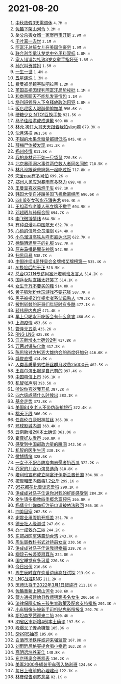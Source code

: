 # 2021-08-20

1. [中秋放假3天需调休](https://s.weibo.com/weibo?q=%23%E4%B8%AD%E7%A7%8B%E6%94%BE%E5%81%873%E5%A4%A9%E9%9C%80%E8%B0%83%E4%BC%91%23&Refer=top) `4.7M 🔥`
1. [优酷下架山河令](https://s.weibo.com/weibo?q=%E4%BC%98%E9%85%B7%E4%B8%8B%E6%9E%B6%E5%B1%B1%E6%B2%B3%E4%BB%A4&Refer=top) `3.2M 🔥`
1. [岳父杀害女婿一家案再审开庭](https://s.weibo.com/weibo?q=%23%E5%B2%B3%E7%88%B6%E6%9D%80%E5%AE%B3%E5%A5%B3%E5%A9%BF%E4%B8%80%E5%AE%B6%E6%A1%88%E5%86%8D%E5%AE%A1%E5%BC%80%E5%BA%AD%23&Refer=top) `2.9M 🔥`
1. [千叶真一去世](https://s.weibo.com/weibo?q=%23%E5%8D%83%E5%8F%B6%E7%9C%9F%E4%B8%80%E5%8E%BB%E4%B8%96%23&Refer=top) `2.1M 🔥`
1. [阿富汗总统女儿在美国住豪宅](https://s.weibo.com/weibo?q=%23%E9%98%BF%E5%AF%8C%E6%B1%97%E6%80%BB%E7%BB%9F%E5%A5%B3%E5%84%BF%E5%9C%A8%E7%BE%8E%E5%9B%BD%E4%BD%8F%E8%B1%AA%E5%AE%85%23&Refer=top) `1.9M 🔥`
1. [联合利华承认梦龙中外用料双标](https://s.weibo.com/weibo?q=%23%E8%81%94%E5%90%88%E5%88%A9%E5%8D%8E%E6%89%BF%E8%AE%A4%E6%A2%A6%E9%BE%99%E4%B8%AD%E5%A4%96%E7%94%A8%E6%96%99%E5%8F%8C%E6%A0%87%23&Refer=top) `1.8M 🔥`
1. [家人错误包扎致3岁女童手指坏死](https://s.weibo.com/weibo?q=%23%E5%AE%B6%E4%BA%BA%E9%94%99%E8%AF%AF%E5%8C%85%E6%89%8E%E8%87%B43%E5%B2%81%E5%A5%B3%E7%AB%A5%E6%89%8B%E6%8C%87%E5%9D%8F%E6%AD%BB%23&Refer=top) `1.6M 🔥`
1. [孙兴叫贺芸妈](https://s.weibo.com/weibo?q=%23%E5%AD%99%E5%85%B4%E5%8F%AB%E8%B4%BA%E8%8A%B8%E5%A6%88%23&Refer=top) `1.5M 🔥`
1. [一生一世](https://s.weibo.com/weibo?q=%E4%B8%80%E7%94%9F%E4%B8%80%E4%B8%96&Refer=top) `1.4M 🔥`
1. [五星连珠](https://s.weibo.com/weibo?q=%E4%BA%94%E6%98%9F%E8%BF%9E%E7%8F%A0&Refer=top) `1.3M 🔥`
1. [费曼被吴镇宇贴吧拉黑](https://s.weibo.com/weibo?q=%23%E8%B4%B9%E6%9B%BC%E8%A2%AB%E5%90%B4%E9%95%87%E5%AE%87%E8%B4%B4%E5%90%A7%E6%8B%89%E9%BB%91%23&Refer=top) `1.2M 🔥`
1. [英国首相因误判阿富汗局势挨批](https://s.weibo.com/weibo?q=%E8%8B%B1%E5%9B%BD%E9%A6%96%E7%9B%B8%E5%9B%A0%E8%AF%AF%E5%88%A4%E9%98%BF%E5%AF%8C%E6%B1%97%E5%B1%80%E5%8A%BF%E6%8C%A8%E6%89%B9&Refer=top) `1.1M 🔥`
1. [和商家聊天不能乱发表情包](https://s.weibo.com/weibo?q=%23%E5%92%8C%E5%95%86%E5%AE%B6%E8%81%8A%E5%A4%A9%E4%B8%8D%E8%83%BD%E4%B9%B1%E5%8F%91%E8%A1%A8%E6%83%85%E5%8C%85%23&Refer=top) `1.1M 🔥`
1. [塔利班领导人下令释放政治囚犯](https://s.weibo.com/weibo?q=%E5%A1%94%E5%88%A9%E7%8F%AD%E9%A2%86%E5%AF%BC%E4%BA%BA%E4%B8%8B%E4%BB%A4%E9%87%8A%E6%94%BE%E6%94%BF%E6%B2%BB%E5%9B%9A%E7%8A%AF&Refer=top) `1.0M 🔥`
1. [饭店趁客人喝醉偷偷加单](https://s.weibo.com/weibo?q=%23%E9%A5%AD%E5%BA%97%E8%B6%81%E5%AE%A2%E4%BA%BA%E5%96%9D%E9%86%89%E5%81%B7%E5%81%B7%E5%8A%A0%E5%8D%95%23&Refer=top) `996.6K 🔥`
1. [硬糖少女INTO1互换手势](https://s.weibo.com/weibo?q=%E7%A1%AC%E7%B3%96%E5%B0%91%E5%A5%B3INTO1%E4%BA%92%E6%8D%A2%E6%89%8B%E5%8A%BF&Refer=top) `921.5K 🔥`
1. [马子佳给洪成成道歉](https://s.weibo.com/weibo?q=%23%E9%A9%AC%E5%AD%90%E4%BD%B3%E7%BB%99%E6%B4%AA%E6%88%90%E6%88%90%E9%81%93%E6%AD%89%23&Refer=top) `909.0K 🔥`
1. [林允 狗仔大哥天天跟着我拍vlog嘛](https://s.weibo.com/weibo?q=%E6%9E%97%E5%85%81%20%E7%8B%97%E4%BB%94%E5%A4%A7%E5%93%A5%E5%A4%A9%E5%A4%A9%E8%B7%9F%E7%9D%80%E6%88%91%E6%8B%8Dvlog%E5%98%9B&Refer=top) `879.3K 🔥`
1. [沈月演技](https://s.weibo.com/weibo?q=%23%E6%B2%88%E6%9C%88%E6%BC%94%E6%8A%80%23&Refer=top) `861.5K 🔥`
1. [不甜的水果含糖量都很低吗](https://s.weibo.com/weibo?q=%23%E4%B8%8D%E7%94%9C%E7%9A%84%E6%B0%B4%E6%9E%9C%E5%90%AB%E7%B3%96%E9%87%8F%E9%83%BD%E5%BE%88%E4%BD%8E%E5%90%97%23&Refer=top) `845.4K 🔥`
1. [薛梅尸体被发现](https://s.weibo.com/weibo?q=%23%E8%96%9B%E6%A2%85%E5%B0%B8%E4%BD%93%E8%A2%AB%E5%8F%91%E7%8E%B0%23&Refer=top) `841.2K 🔥`
1. [扬州疫情](https://s.weibo.com/weibo?q=%23%E6%89%AC%E5%B7%9E%E7%96%AB%E6%83%85%23&Refer=top) `811.5K 🔥`
1. [我的身材还不如一只袋鼠](https://s.weibo.com/weibo?q=%23%E6%88%91%E7%9A%84%E8%BA%AB%E6%9D%90%E8%BF%98%E4%B8%8D%E5%A6%82%E4%B8%80%E5%8F%AA%E8%A2%8B%E9%BC%A0%23&Refer=top) `720.5K 🔥`
1. [北京暴雨溺水事件两位救人者同名同姓](https://s.weibo.com/weibo?q=%23%E5%8C%97%E4%BA%AC%E6%9A%B4%E9%9B%A8%E6%BA%BA%E6%B0%B4%E4%BA%8B%E4%BB%B6%E4%B8%A4%E4%BD%8D%E6%95%91%E4%BA%BA%E8%80%85%E5%90%8C%E5%90%8D%E5%90%8C%E5%A7%93%23&Refer=top) `718.5K 🔥`
1. [林凡没跟爸爸妈妈一起吃过饭](https://s.weibo.com/weibo?q=%23%E6%9E%97%E5%87%A1%E6%B2%A1%E8%B7%9F%E7%88%B8%E7%88%B8%E5%A6%88%E5%A6%88%E4%B8%80%E8%B5%B7%E5%90%83%E8%BF%87%E9%A5%AD%23&Refer=top) `717.8K 🔥`
1. [恋爱pua有多可怕](https://s.weibo.com/weibo?q=%23%E6%81%8B%E7%88%B1pua%E6%9C%89%E5%A4%9A%E5%8F%AF%E6%80%95%23&Refer=top) `699.2K 🔥`
1. [郑州人民应对暴雨有多努力](https://s.weibo.com/weibo?q=%23%E9%83%91%E5%B7%9E%E4%BA%BA%E6%B0%91%E5%BA%94%E5%AF%B9%E6%9A%B4%E9%9B%A8%E6%9C%89%E5%A4%9A%E5%8A%AA%E5%8A%9B%23&Refer=top) `698.4K 🔥`
1. [王曼昱喜欢易烊千玺](https://s.weibo.com/weibo?q=%E7%8E%8B%E6%9B%BC%E6%98%B1%E5%96%9C%E6%AC%A2%E6%98%93%E7%83%8A%E5%8D%83%E7%8E%BA&Refer=top) `697.1K 🔥`
1. [韩国大使自述蹭美国飞机撤离经历](https://s.weibo.com/weibo?q=%23%E9%9F%A9%E5%9B%BD%E5%A4%A7%E4%BD%BF%E8%87%AA%E8%BF%B0%E8%B9%AD%E7%BE%8E%E5%9B%BD%E9%A3%9E%E6%9C%BA%E6%92%A4%E7%A6%BB%E7%BB%8F%E5%8E%86%23&Refer=top) `696.6K 🔥`
1. [四川8岁女孩水花消失术](https://s.weibo.com/weibo?q=%23%E5%9B%9B%E5%B7%9D8%E5%B2%81%E5%A5%B3%E5%AD%A9%E6%B0%B4%E8%8A%B1%E6%B6%88%E5%A4%B1%E6%9C%AF%23&Refer=top) `696.4K 🔥`
1. [王祖蓝抱老婆人形立牌不撒手](https://s.weibo.com/weibo?q=%23%E7%8E%8B%E7%A5%96%E8%93%9D%E6%8A%B1%E8%80%81%E5%A9%86%E4%BA%BA%E5%BD%A2%E7%AB%8B%E7%89%8C%E4%B8%8D%E6%92%92%E6%89%8B%23&Refer=top) `694.9K 🔥`
1. [邓超晒与孙俪合照](https://s.weibo.com/weibo?q=%23%E9%82%93%E8%B6%85%E6%99%92%E4%B8%8E%E5%AD%99%E4%BF%AA%E5%90%88%E7%85%A7%23&Refer=top) `694.7K 🔥`
1. [李飞微博情绪](https://s.weibo.com/weibo?q=%23%E6%9D%8E%E9%A3%9E%E5%BE%AE%E5%8D%9A%E6%83%85%E7%BB%AA%23&Refer=top) `664.5K 🔥`
1. [有种浪漫叫中国航天](https://s.weibo.com/weibo?q=%23%E6%9C%89%E7%A7%8D%E6%B5%AA%E6%BC%AB%E5%8F%AB%E4%B8%AD%E5%9B%BD%E8%88%AA%E5%A4%A9%23&Refer=top) `632.7K 🔥`
1. [心动的信号全员泪崩](https://s.weibo.com/weibo?q=%23%E5%BF%83%E5%8A%A8%E7%9A%84%E4%BF%A1%E5%8F%B7%E5%85%A8%E5%91%98%E6%B3%AA%E5%B4%A9%23&Refer=top) `624.4K 🔥`
1. [小鸟溜进高铁从呼市直达北京](https://s.weibo.com/weibo?q=%23%E5%B0%8F%E9%B8%9F%E6%BA%9C%E8%BF%9B%E9%AB%98%E9%93%81%E4%BB%8E%E5%91%BC%E5%B8%82%E7%9B%B4%E8%BE%BE%E5%8C%97%E4%BA%AC%23&Refer=top) `622.7K 🔥`
1. [徐璐晒满屋子的礼服](https://s.weibo.com/weibo?q=%23%E5%BE%90%E7%92%90%E6%99%92%E6%BB%A1%E5%B1%8B%E5%AD%90%E7%9A%84%E7%A4%BC%E6%9C%8D%23&Refer=top) `592.7K 🔥`
1. [原来马桶是醒花神器](https://s.weibo.com/weibo?q=%23%E5%8E%9F%E6%9D%A5%E9%A9%AC%E6%A1%B6%E6%98%AF%E9%86%92%E8%8A%B1%E7%A5%9E%E5%99%A8%23&Refer=top) `542.9K 🔥`
1. [扫黑风暴](https://s.weibo.com/weibo?q=%E6%89%AB%E9%BB%91%E9%A3%8E%E6%9A%B4&Refer=top) `538.7K 🔥`
1. [中国连续4届残奥会金牌榜奖牌榜第一](https://s.weibo.com/weibo?q=%23%E4%B8%AD%E5%9B%BD%E8%BF%9E%E7%BB%AD4%E5%B1%8A%E6%AE%8B%E5%A5%A5%E4%BC%9A%E9%87%91%E7%89%8C%E6%A6%9C%E5%A5%96%E7%89%8C%E6%A6%9C%E7%AC%AC%E4%B8%80%23&Refer=top) `535.4K 🔥`
1. [AI换脸后的于正](https://s.weibo.com/weibo?q=AI%E6%8D%A2%E8%84%B8%E5%90%8E%E7%9A%84%E4%BA%8E%E6%AD%A3&Refer=top) `518.5K 🔥`
1. [总台CGTN专访阿富汗塔利班发言人](https://s.weibo.com/weibo?q=%23%E6%80%BB%E5%8F%B0CGTN%E4%B8%93%E8%AE%BF%E9%98%BF%E5%AF%8C%E6%B1%97%E5%A1%94%E5%88%A9%E7%8F%AD%E5%8F%91%E8%A8%80%E4%BA%BA%23&Refer=top) `514.2K 🔥`
1. [国乒女队直播太好笑了](https://s.weibo.com/weibo?q=%23%E5%9B%BD%E4%B9%92%E5%A5%B3%E9%98%9F%E7%9B%B4%E6%92%AD%E5%A4%AA%E5%A5%BD%E7%AC%91%E4%BA%86%23&Refer=top) `514.1K 🔥`
1. [女生千万不要买的鞋](https://s.weibo.com/weibo?q=%23%E5%A5%B3%E7%94%9F%E5%8D%83%E4%B8%87%E4%B8%8D%E8%A6%81%E4%B9%B0%E7%9A%84%E9%9E%8B%23&Refer=top) `514.0K 🔥`
1. [黄子韬劝粉丝玩游戏不要花钱](https://s.weibo.com/weibo?q=%23%E9%BB%84%E5%AD%90%E9%9F%AC%E5%8A%9D%E7%B2%89%E4%B8%9D%E7%8E%A9%E6%B8%B8%E6%88%8F%E4%B8%8D%E8%A6%81%E8%8A%B1%E9%92%B1%23&Refer=top) `507.7K 🔥`
1. [男子被拐21年拐卖者系父母熟人](https://s.weibo.com/weibo?q=%23%E7%94%B7%E5%AD%90%E8%A2%AB%E6%8B%9021%E5%B9%B4%E6%8B%90%E5%8D%96%E8%80%85%E7%B3%BB%E7%88%B6%E6%AF%8D%E7%86%9F%E4%BA%BA%23&Refer=top) `479.2K 🔥`
1. [披荆斩棘的哥哥们年轻时有多酷](https://s.weibo.com/weibo?q=%23%E6%8A%AB%E8%8D%86%E6%96%A9%E6%A3%98%E7%9A%84%E5%93%A5%E5%93%A5%E4%BB%AC%E5%B9%B4%E8%BD%BB%E6%97%B6%E6%9C%89%E5%A4%9A%E9%85%B7%23&Refer=top) `477.1K 🔥`
1. [裴伟是内鬼吧](https://s.weibo.com/weibo?q=%E8%A3%B4%E4%BC%9F%E6%98%AF%E5%86%85%E9%AC%BC%E5%90%A7&Refer=top) `471.4K 🔥`
1. [早上只喝水不吃饭会有什么危害](https://s.weibo.com/weibo?q=%23%E6%97%A9%E4%B8%8A%E5%8F%AA%E5%96%9D%E6%B0%B4%E4%B8%8D%E5%90%83%E9%A5%AD%E4%BC%9A%E6%9C%89%E4%BB%80%E4%B9%88%E5%8D%B1%E5%AE%B3%23&Refer=top) `460.6K 🔥`
1. [上海疫情](https://s.weibo.com/weibo?q=%E4%B8%8A%E6%B5%B7%E7%96%AB%E6%83%85&Refer=top) `453.6K 🔥`
1. [管泽元五杀](https://s.weibo.com/weibo?q=%23%E7%AE%A1%E6%B3%BD%E5%85%83%E4%BA%94%E6%9D%80%23&Refer=top) `435.2K 🔥`
1. [RNG LNG](https://s.weibo.com/weibo?q=RNG%20LNG&Refer=top) `425.8K 🔥`
1. [江苏新增本土确诊2例](https://s.weibo.com/weibo?q=%23%E6%B1%9F%E8%8B%8F%E6%96%B0%E5%A2%9E%E6%9C%AC%E5%9C%9F%E7%A1%AE%E8%AF%8A2%E4%BE%8B%23&Refer=top) `417.8K 🔥`
1. [万茜对镜头化妆](https://s.weibo.com/weibo?q=%23%E4%B8%87%E8%8C%9C%E5%AF%B9%E9%95%9C%E5%A4%B4%E5%8C%96%E5%A6%86%23&Refer=top) `417.2K 🔥`
1. [陈思铭对方彬涵大雄约会的态度好加分](https://s.weibo.com/weibo?q=%23%E9%99%88%E6%80%9D%E9%93%AD%E5%AF%B9%E6%96%B9%E5%BD%AC%E6%B6%B5%E5%A4%A7%E9%9B%84%E7%BA%A6%E4%BC%9A%E7%9A%84%E6%80%81%E5%BA%A6%E5%A5%BD%E5%8A%A0%E5%88%86%23&Refer=top) `416.6K 🔥`
1. [龚俊直播](https://s.weibo.com/weibo?q=%23%E9%BE%9A%E4%BF%8A%E7%9B%B4%E6%92%AD%23&Refer=top) `414.9K 🔥`
1. [人类高质量男性粉丝群月收费25000元](https://s.weibo.com/weibo?q=%23%E4%BA%BA%E7%B1%BB%E9%AB%98%E8%B4%A8%E9%87%8F%E7%94%B7%E6%80%A7%E7%B2%89%E4%B8%9D%E7%BE%A4%E6%9C%88%E6%94%B6%E8%B4%B925000%E5%85%83%23&Refer=top) `402.5K 🔥`
1. [王嘉尔演出服是自己剪的](https://s.weibo.com/weibo?q=%23%E7%8E%8B%E5%98%89%E5%B0%94%E6%BC%94%E5%87%BA%E6%9C%8D%E6%98%AF%E8%87%AA%E5%B7%B1%E5%89%AA%E7%9A%84%23&Refer=top) `397.4K 🔥`
1. [中国电信上市](https://s.weibo.com/weibo?q=%E4%B8%AD%E5%9B%BD%E7%94%B5%E4%BF%A1%E4%B8%8A%E5%B8%82&Refer=top) `395.1K 🔥`
1. [机智张声明](https://s.weibo.com/weibo?q=%E6%9C%BA%E6%99%BA%E5%BC%A0%E5%A3%B0%E6%98%8E&Refer=top) `393.5K 🔥`
1. [听说你喜欢我开机](https://s.weibo.com/weibo?q=%23%E5%90%AC%E8%AF%B4%E4%BD%A0%E5%96%9C%E6%AC%A2%E6%88%91%E5%BC%80%E6%9C%BA%23&Refer=top) `387.2K 🔥`
1. [四六级成绩什么时候出](https://s.weibo.com/weibo?q=%23%E5%9B%9B%E5%85%AD%E7%BA%A7%E6%88%90%E7%BB%A9%E4%BB%80%E4%B9%88%E6%97%B6%E5%80%99%E5%87%BA%23&Refer=top) `383.1K 🔥`
1. [基金走势](https://s.weibo.com/weibo?q=%E5%9F%BA%E9%87%91%E8%B5%B0%E5%8A%BF&Refer=top) `373.8K 🔥`
1. [美国84岁老人不带伪装抢银行](https://s.weibo.com/weibo?q=%23%E7%BE%8E%E5%9B%BD84%E5%B2%81%E8%80%81%E4%BA%BA%E4%B8%8D%E5%B8%A6%E4%BC%AA%E8%A3%85%E6%8A%A2%E9%93%B6%E8%A1%8C%23&Refer=top) `372.4K 🔥`
1. [桃夭下线](https://s.weibo.com/weibo?q=%23%E6%A1%83%E5%A4%AD%E4%B8%8B%E7%BA%BF%23&Refer=top) `366.9K 🔥`
1. [任嘉伦白鹿眼神拉丝](https://s.weibo.com/weibo?q=%23%E4%BB%BB%E5%98%89%E4%BC%A6%E7%99%BD%E9%B9%BF%E7%9C%BC%E7%A5%9E%E6%8B%89%E4%B8%9D%23&Refer=top) `365.3K 🔥`
1. [环球影城内测](https://s.weibo.com/weibo?q=%E7%8E%AF%E7%90%83%E5%BD%B1%E5%9F%8E%E5%86%85%E6%B5%8B&Refer=top) `363.4K 🔥`
1. [云南新增2例本土确诊](https://s.weibo.com/weibo?q=%23%E4%BA%91%E5%8D%97%E6%96%B0%E5%A2%9E2%E4%BE%8B%E6%9C%AC%E5%9C%9F%E7%A1%AE%E8%AF%8A%23&Refer=top) `361.0K 🔥`
1. [霍尊好友发声](https://s.weibo.com/weibo?q=%E9%9C%8D%E5%B0%8A%E5%A5%BD%E5%8F%8B%E5%8F%91%E5%A3%B0&Refer=top) `360.8K 🔥`
1. [感受到中国邮政力量的瞬间](https://s.weibo.com/weibo?q=%23%E6%84%9F%E5%8F%97%E5%88%B0%E4%B8%AD%E5%9B%BD%E9%82%AE%E6%94%BF%E5%8A%9B%E9%87%8F%E7%9A%84%E7%9E%AC%E9%97%B4%23&Refer=top) `343.5K 🔥`
1. [机智的医生生活](https://s.weibo.com/weibo?q=%E6%9C%BA%E6%99%BA%E7%9A%84%E5%8C%BB%E7%94%9F%E7%94%9F%E6%B4%BB&Refer=top) `330.1K 🔥`
1. [微博情绪](https://s.weibo.com/weibo?q=%E5%BE%AE%E5%8D%9A%E6%83%85%E7%BB%AA&Refer=top) `328.6K 🔥`
1. [一女子不配合防疫向志愿者扔西瓜](https://s.weibo.com/weibo?q=%E4%B8%80%E5%A5%B3%E5%AD%90%E4%B8%8D%E9%85%8D%E5%90%88%E9%98%B2%E7%96%AB%E5%90%91%E5%BF%97%E6%84%BF%E8%80%85%E6%89%94%E8%A5%BF%E7%93%9C&Refer=top) `322.2K 🔥`
1. [乔家的儿女小演员选角](https://s.weibo.com/weibo?q=%23%E4%B9%94%E5%AE%B6%E7%9A%84%E5%84%BF%E5%A5%B3%E5%B0%8F%E6%BC%94%E5%91%98%E9%80%89%E8%A7%92%23&Refer=top) `318.8K 🔥`
1. [塔利班宣布成立阿富汗伊斯兰酋长国](https://s.weibo.com/weibo?q=%23%E5%A1%94%E5%88%A9%E7%8F%AD%E5%AE%A3%E5%B8%83%E6%88%90%E7%AB%8B%E9%98%BF%E5%AF%8C%E6%B1%97%E4%BC%8A%E6%96%AF%E5%85%B0%E9%85%8B%E9%95%BF%E5%9B%BD%23&Refer=top) `304.9K 🔥`
1. [按摩鞋垫内缴毒1.2公斤](https://s.weibo.com/weibo?q=%23%E6%8C%89%E6%91%A9%E9%9E%8B%E5%9E%AB%E5%86%85%E7%BC%B4%E6%AF%921.2%E5%85%AC%E6%96%A4%23&Refer=top) `299.1K 🔥`
1. [95花都在比着谈恋爱吗](https://s.weibo.com/weibo?q=%2395%E8%8A%B1%E9%83%BD%E5%9C%A8%E6%AF%94%E7%9D%80%E8%B0%88%E6%81%8B%E7%88%B1%E5%90%97%23&Refer=top) `290.1K 🔥`
1. [洪成成对马子佳说你对我的好能感受到](https://s.weibo.com/weibo?q=%E6%B4%AA%E6%88%90%E6%88%90%E5%AF%B9%E9%A9%AC%E5%AD%90%E4%BD%B3%E8%AF%B4%E4%BD%A0%E5%AF%B9%E6%88%91%E7%9A%84%E5%A5%BD%E8%83%BD%E6%84%9F%E5%8F%97%E5%88%B0&Refer=top) `284.2K 🔥`
1. [余生请多指教四季概念篇预告](https://s.weibo.com/weibo?q=%23%E4%BD%99%E7%94%9F%E8%AF%B7%E5%A4%9A%E6%8C%87%E6%95%99%E5%9B%9B%E5%AD%A3%E6%A6%82%E5%BF%B5%E7%AF%87%E9%A2%84%E5%91%8A%23&Refer=top) `266.8K 🔥`
1. [杨倩全红婵商标注册申请被依法驳回](https://s.weibo.com/weibo?q=%23%E6%9D%A8%E5%80%A9%E5%85%A8%E7%BA%A2%E5%A9%B5%E5%95%86%E6%A0%87%E6%B3%A8%E5%86%8C%E7%94%B3%E8%AF%B7%E8%A2%AB%E4%BE%9D%E6%B3%95%E9%A9%B3%E5%9B%9E%23&Refer=top) `265.3K 🔥`
1. [四美回家](https://s.weibo.com/weibo?q=%23%E5%9B%9B%E7%BE%8E%E5%9B%9E%E5%AE%B6%23&Refer=top) `262.5K 🔥`
1. [谢震业用腹肌开瓶盖](https://s.weibo.com/weibo?q=%23%E8%B0%A2%E9%9C%87%E4%B8%9A%E7%94%A8%E8%85%B9%E8%82%8C%E5%BC%80%E7%93%B6%E7%9B%96%23&Refer=top) `251.7K 🔥`
1. [德云社人缘测试](https://s.weibo.com/weibo?q=%23%E5%BE%B7%E4%BA%91%E7%A4%BE%E4%BA%BA%E7%BC%98%E6%B5%8B%E8%AF%95%23&Refer=top) `247.0K 🔥`
1. [乔一成救乔三丽](https://s.weibo.com/weibo?q=%23%E4%B9%94%E4%B8%80%E6%88%90%E6%95%91%E4%B9%94%E4%B8%89%E4%B8%BD%23&Refer=top) `244.2K 🔥`
1. [东部战区军演震动台湾](https://s.weibo.com/weibo?q=%23%E4%B8%9C%E9%83%A8%E6%88%98%E5%8C%BA%E5%86%9B%E6%BC%94%E9%9C%87%E5%8A%A8%E5%8F%B0%E6%B9%BE%23&Refer=top) `243.7K 🔥`
1. [周生辰教科书式对待前女友](https://s.weibo.com/weibo?q=%23%E5%91%A8%E7%94%9F%E8%BE%B0%E6%95%99%E7%A7%91%E4%B9%A6%E5%BC%8F%E5%AF%B9%E5%BE%85%E5%89%8D%E5%A5%B3%E5%8F%8B%23&Refer=top) `230.5K 🔥`
1. [洪成成对马子佳说我很幸福](https://s.weibo.com/weibo?q=%23%E6%B4%AA%E6%88%90%E6%88%90%E5%AF%B9%E9%A9%AC%E5%AD%90%E4%BD%B3%E8%AF%B4%E6%88%91%E5%BE%88%E5%B9%B8%E7%A6%8F%23&Refer=top) `229.7K 🔥`
1. [柳碧云被婆婆扇耳光](https://s.weibo.com/weibo?q=%23%E6%9F%B3%E7%A2%A7%E4%BA%91%E8%A2%AB%E5%A9%86%E5%A9%86%E6%89%87%E8%80%B3%E5%85%89%23&Refer=top) `224.8K 🔥`
1. [国宝睡觉有多可爱](https://s.weibo.com/weibo?q=%23%E5%9B%BD%E5%AE%9D%E7%9D%A1%E8%A7%89%E6%9C%89%E5%A4%9A%E5%8F%AF%E7%88%B1%23&Refer=top) `220.5K 🔥`
1. [今日出伏](https://s.weibo.com/weibo?q=%E4%BB%8A%E6%97%A5%E5%87%BA%E4%BC%8F&Refer=top) `216.6K 🔥`
1. [周生辰时宜在恋爱边缘疯狂试探](https://s.weibo.com/weibo?q=%23%E5%91%A8%E7%94%9F%E8%BE%B0%E6%97%B6%E5%AE%9C%E5%9C%A8%E6%81%8B%E7%88%B1%E8%BE%B9%E7%BC%98%E7%96%AF%E7%8B%82%E8%AF%95%E6%8E%A2%23&Refer=top) `213.9K 🔥`
1. [LNG战胜RNG](https://s.weibo.com/weibo?q=%23LNG%E6%88%98%E8%83%9CRNG%23&Refer=top) `211.2K 🔥`
1. [医师法将于2022年3月1日起施行](https://s.weibo.com/weibo?q=%23%E5%8C%BB%E5%B8%88%E6%B3%95%E5%B0%86%E4%BA%8E2022%E5%B9%B43%E6%9C%881%E6%97%A5%E8%B5%B7%E6%96%BD%E8%A1%8C%23&Refer=top) `211.1K 🔥`
1. [优酷重新上架山河令](https://s.weibo.com/weibo?q=%23%E4%BC%98%E9%85%B7%E9%87%8D%E6%96%B0%E4%B8%8A%E6%9E%B6%E5%B1%B1%E6%B2%B3%E4%BB%A4%23&Refer=top) `208.6K 🔥`
1. [警方通报建始县教师猥亵多名女生](https://s.weibo.com/weibo?q=%23%E8%AD%A6%E6%96%B9%E9%80%9A%E6%8A%A5%E5%BB%BA%E5%A7%8B%E5%8E%BF%E6%95%99%E5%B8%88%E7%8C%A5%E4%BA%B5%E5%A4%9A%E5%90%8D%E5%A5%B3%E7%94%9F%23&Refer=top) `206.6K 🔥`
1. [法律保障实施三孩生育政策及配套支持措施](https://s.weibo.com/weibo?q=%23%E6%B3%95%E5%BE%8B%E4%BF%9D%E9%9A%9C%E5%AE%9E%E6%96%BD%E4%B8%89%E5%AD%A9%E7%94%9F%E8%82%B2%E6%94%BF%E7%AD%96%E5%8F%8A%E9%85%8D%E5%A5%97%E6%94%AF%E6%8C%81%E6%8E%AA%E6%96%BD%23&Refer=top) `204.3K 🔥`
1. [小车摄像头被新手司机贴鬼影照报复](https://s.weibo.com/weibo?q=%23%E5%B0%8F%E8%BD%A6%E6%91%84%E5%83%8F%E5%A4%B4%E8%A2%AB%E6%96%B0%E6%89%8B%E5%8F%B8%E6%9C%BA%E8%B4%B4%E9%AC%BC%E5%BD%B1%E7%85%A7%E6%8A%A5%E5%A4%8D%23&Refer=top) `202.7K 🔥`
1. [斯坦森罗茜迎来二胎](https://s.weibo.com/weibo?q=%23%E6%96%AF%E5%9D%A6%E6%A3%AE%E7%BD%97%E8%8C%9C%E8%BF%8E%E6%9D%A5%E4%BA%8C%E8%83%8E%23&Refer=top) `200.4K 🔥`
1. [31省区市新增4例本土确诊](https://s.weibo.com/weibo?q=%2331%E7%9C%81%E5%8C%BA%E5%B8%82%E6%96%B0%E5%A2%9E4%E4%BE%8B%E6%9C%AC%E5%9C%9F%E7%A1%AE%E8%AF%8A%23&Refer=top) `197.5K 🔥`
1. [峰爆父子传承特辑](https://s.weibo.com/weibo?q=%23%E5%B3%B0%E7%88%86%E7%88%B6%E5%AD%90%E4%BC%A0%E6%89%BF%E7%89%B9%E8%BE%91%23&Refer=top) `185.8K 🔥`
1. [SNKRS抽签](https://s.weibo.com/weibo?q=SNKRS%E6%8A%BD%E7%AD%BE&Refer=top) `185.0K 🔥`
1. [白酒市场秩序或迎来强监管](https://s.weibo.com/weibo?q=%E7%99%BD%E9%85%92%E5%B8%82%E5%9C%BA%E7%A7%A9%E5%BA%8F%E6%88%96%E8%BF%8E%E6%9D%A5%E5%BC%BA%E7%9B%91%E7%AE%A1&Refer=top) `167.8K 🔥`
1. [刘雨昕尼格买提合唱小幸运](https://s.weibo.com/weibo?q=%23%E5%88%98%E9%9B%A8%E6%98%95%E5%B0%BC%E6%A0%BC%E4%B9%B0%E6%8F%90%E5%90%88%E5%94%B1%E5%B0%8F%E5%B9%B8%E8%BF%90%23&Refer=top) `163.2K 🔥`
1. [高明远培养麦佳](https://s.weibo.com/weibo?q=%E9%AB%98%E6%98%8E%E8%BF%9C%E5%9F%B9%E5%85%BB%E9%BA%A6%E4%BD%B3&Refer=top) `148.8K 🔥`
1. [东京残奥会赛程表](https://s.weibo.com/weibo?q=%23%E4%B8%9C%E4%BA%AC%E6%AE%8B%E5%A5%A5%E4%BC%9A%E8%B5%9B%E7%A8%8B%E8%A1%A8%23&Refer=top) `136.2K 🔥`
1. [美军2000多辆装甲车落入塔利班](https://s.weibo.com/weibo?q=%23%E7%BE%8E%E5%86%9B2000%E5%A4%9A%E8%BE%86%E8%A3%85%E7%94%B2%E8%BD%A6%E8%90%BD%E5%85%A5%E5%A1%94%E5%88%A9%E7%8F%AD%23&Refer=top) `124.6K 🔥`
1. [每日上班前的心理建设](https://s.weibo.com/weibo?q=%23%E6%AF%8F%E6%97%A5%E4%B8%8A%E7%8F%AD%E5%89%8D%E7%9A%84%E5%BF%83%E7%90%86%E5%BB%BA%E8%AE%BE%23&Refer=top) `122.1K 🔥`
1. [林彦俊告别苏念衾](https://s.weibo.com/weibo?q=%23%E6%9E%97%E5%BD%A6%E4%BF%8A%E5%91%8A%E5%88%AB%E8%8B%8F%E5%BF%B5%E8%A1%BE%23&Refer=top) `82.1K 🔥`
